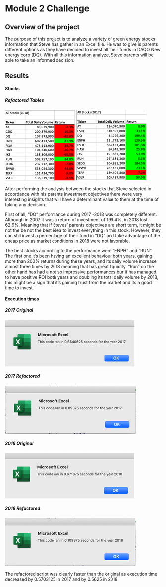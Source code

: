 # Module 2 Challenge 

## Overview of the project

The purpose of this project is to analyze a variety of green energy stocks information that Steve has gather in an Excel file. He was to give is parents different options as they have decided to invest all their funds in DAQO New energy corp (DQ). With all this information analyze, Steve parents will be able to take an informed decision.

## Results

#### Stocks

##### Refactored Tables
![Table 2018](https://raw.githubusercontent.com/sergiocapacho/Challenge2/main/Resourses/2018.png) ![Table 2017](https://raw.githubusercontent.com/sergiocapacho/Challenge2/main/Resourses/2017.png)

After performing the analysis between the stocks that Steve selected in accordance with his parents investment objectives there were very interesting insights that will have a determinant value to them at the time of taking any decision. 

First of all, “DQ” performance during 2017 -2018 was completely different. Although in 2007 it was a return of investment of 199.4%, in 2018 lost 62.6%. Meaning that if Steves’ parents objectives are short term, it might be not the be not the best idea to invest everything in this stock. However, they can still invest a percentage of their fund in “DQ” and take advantage of the cheap price as market conditions in 2018 were not favorable.

The best stocks according to the performance were “ENPH” and “RUN”. The first one it’s been having an excellent behaviour both years, gaining more than 200% returns during these years, and its daily volume increase almost three times by 2018 meaning that has great liquidity. “Run” on the other hand has had a not so impressive performances bur it has managed to have positive ROI both years and doubling its total daily volume by 2018, this might be a sign that it’s gaining trust from the market and its a good time to invest.  

#### Execution times
##### 2017 Original
![2017 Original](https://raw.githubusercontent.com/sergiocapacho/Challenge2/main/Resourses/2017_Before.png)

##### 2017 Refactored
![2017 Refactored](https://raw.githubusercontent.com/sergiocapacho/Challenge2/main/Resourses/Refactored%202017.png)

##### 2018 Original
![2018 Original](https://raw.githubusercontent.com/sergiocapacho/Challenge2/main/Resourses/2018_Before.png)

##### 2018 Refactored
![2018 Refactored](https://raw.githubusercontent.com/sergiocapacho/Challenge2/main/Resourses/Refactored%202018.png)

The refactored script was clearly faster than the original as execution time decreased by 0.5703125 in 2017 and by 0.5625 in 2018.


